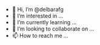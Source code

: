 - 👋 Hi, I’m @delbarafg
- 👀 I’m interested in ...
- 🌱 I’m currently learning ...
- 💞️ I’m looking to collaborate on ...
- 📫 How to reach me ...

<!---
delbarafg/delbarafg is a ✨ special ✨ repository because its `README.md` (this file) appears on your GitHub profile.
You can click the Preview link to take a look at your changes.
--->
